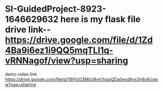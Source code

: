# SI-GuidedProject-8923-1646629632 here is my flask file drive link--  https://drive.google.com/file/d/1Zd4Ba9i6ez1i9QQ5mqTLl1q-vRNNagof/view?usp=sharing
demo video link  https://drive.google.com/file/d/19IYgO3M0zRvh7pspQDa0esd9vs3n6xIk/view?usp=sharing

